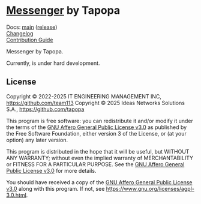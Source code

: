 [Messenger](https://tapopa.com) by Tapopa
====================

Docs: [main](https://tapopa.github.io/messenger/main/) ([release](https://tapopa.github.io/messenger/release/))  
[Changelog](https://github.com/tapopa/messenger/blob/main/CHANGELOG.md)  
[Contribution Guide](https://github.com/tapopa/messenger/blob/main/CONTRIBUTING.md)  

Messenger by Tapopa.

Currently, is under hard development.




## License

Copyright © 2022-2025 IT ENGINEERING MANAGEMENT INC, <https://github.com/team113>
Copyright © 2025 Ideas Networks Solutions S.A., <https://github.com/tapopa>

This program is free software: you can redistribute it and/or modify it under the terms of the [GNU Affero General Public License v3.0] as published by the Free Software Foundation, either version 3 of the License, or (at your option) any later version.

This program is distributed in the hope that it will be useful, but WITHOUT ANY WARRANTY; without even the implied warranty of MERCHANTABILITY or FITNESS FOR A PARTICULAR PURPOSE.  See the [GNU Affero General Public License v3.0] for more details.

You should have received a copy of the [GNU Affero General Public License v3.0] along with this program. If not, see <https://www.gnu.org/licenses/agpl-3.0.html>.




[GNU Affero General Public License v3.0]: https://github.com/tapopa/messenger/blob/main/LICENSE.md
